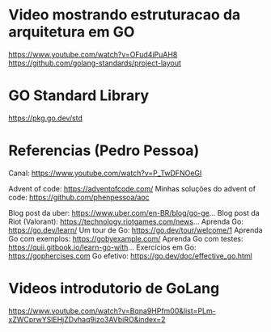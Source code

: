 # Video mostrando estruturacao da arquitetura em GO
https://www.youtube.com/watch?v=OFud4iPuAH8
https://github.com/golang-standards/project-layout

# GO Standard Library
https://pkg.go.dev/std

# Referencias (Pedro Pessoa)
Canal:
https://www.youtube.com/watch?v=P_TwDFNOeGI

Advent of code: https://adventofcode.com/
Minhas soluções do advent of code: https://github.com/phenpessoa/aoc

Blog post da uber: https://www.uber.com/en-BR/blog/go-ge...
Blog post da Riot (Valorant): https://technology.riotgames.com/news...
Aprenda Go: https://go.dev/learn/
Um tour de Go: https://go.dev/tour/welcome/1
Aprenda Go com exemplos: https://gobyexample.com/
Aprenda Go com testes: https://quii.gitbook.io/learn-go-with...
Exercícios em Go: https://gophercises.com
Go efetivo: https://go.dev/doc/effective_go.html

# Videos introdutorio de GoLang
https://www.youtube.com/watch?v=Bqna9HPfm00&list=PLm-xZWCprwYSlEHjZDvhaq9izo3AVbiRO&index=2
